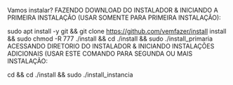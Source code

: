Vamos instalar?
FAZENDO DOWNLOAD DO INSTALADOR & INICIANDO A PRIMEIRA INSTALAÇÃO (USAR SOMENTE PARA PRIMEIRA INSTALAÇÃO):

sudo apt install -y git && git clone https://github.com/vemfazer/install install && sudo chmod -R 777 ./install && cd ./install && sudo ./install_primaria
ACESSANDO DIRETORIO DO INSTALADOR & INICIANDO INSTALAÇÕES ADICIONAIS (USAR ESTE COMANDO PARA SEGUNDA OU MAIS INSTALAÇÃO:

cd && cd ./install && sudo ./install_instancia
